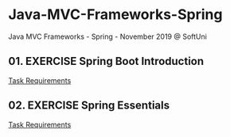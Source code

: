 # Java-MVC-Frameworks-Spring
Java MVC Frameworks - Spring  - November 2019 @ SoftUni

## 01. EXERCISE Spring Boot Introduction
[Task Requirements](././01_EXERCISE_Spring_Boot_Introduction/docs/Readme.pdf)

## 02. EXERCISE Spring Essentials
[Task Requirements](././02_EXERCISE_Spring_Essentials/docs/Readme.pdf)
